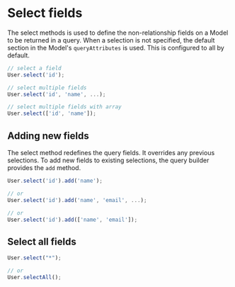 # Select fields

The select methods is used to define the non-relationship fields on a Model to be returned in a query.
When a selection is not specified, the default section in the Model's `queryAttributes` is used. This is configured to all by default.

```javascript
// select a field
User.select('id');

// select multiple fields
User.select('id', 'name', ...);

// select multiple fields with array
User.select(['id', 'name']);
```

## Adding new fields

The select method redefines the query fields. It overrides any previous selections.
To add new fields to existing selections, the query builder provides the `add` method.

```javascript
User.select('id').add('name');

// or
User.select('id').add('name', 'email', ...);

// or
User.select('id').add(['name', 'email']);
```

## Select all fields

```javascript
User.select("*");

// or
User.selectAll();
```
